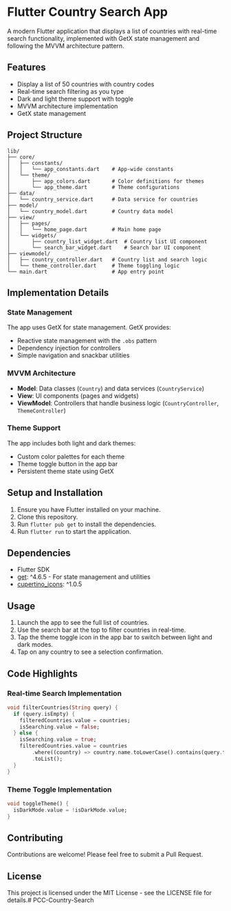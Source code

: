 # Flutter Country Search App

A modern Flutter application that displays a list of countries with real-time search functionality, implemented with GetX state management and following the MVVM architecture pattern.

## Features

- Display a list of 50 countries with country codes
- Real-time search filtering as you type
- Dark and light theme support with toggle
- MVVM architecture implementation
- GetX state management

## Project Structure

```
lib/
├── core/
│   ├── constants/
│   │   └── app_constants.dart    # App-wide constants
│   └── theme/
│       ├── app_colors.dart       # Color definitions for themes
│       └── app_theme.dart        # Theme configurations
├── data/
│   └── country_service.dart      # Data service for countries
├── model/
│   └── country_model.dart        # Country data model
├── view/
│   ├── pages/
│   │   └── home_page.dart        # Main home page
│   └── widgets/
│       ├── country_list_widget.dart  # Country list UI component
│       └── search_bar_widget.dart    # Search bar UI component
├── viewmodel/
│   ├── country_controller.dart   # Country list and search logic
│   └── theme_controller.dart     # Theme toggling logic
└── main.dart                     # App entry point
```

## Implementation Details

### State Management

The app uses GetX for state management. GetX provides:
- Reactive state management with the `.obs` pattern
- Dependency injection for controllers
- Simple navigation and snackbar utilities

### MVVM Architecture

- **Model**: Data classes (`Country`) and data services (`CountryService`)
- **View**: UI components (pages and widgets)
- **ViewModel**: Controllers that handle business logic (`CountryController`, `ThemeController`)

### Theme Support

The app includes both light and dark themes:
- Custom color palettes for each theme
- Theme toggle button in the app bar
- Persistent theme state using GetX

## Setup and Installation

1. Ensure you have Flutter installed on your machine.
2. Clone this repository.
3. Run `flutter pub get` to install the dependencies.
4. Run `flutter run` to start the application.

## Dependencies

- Flutter SDK
- [get](https://pub.dev/packages/get): ^4.6.5 - For state management and utilities
- [cupertino_icons](https://pub.dev/packages/cupertino_icons): ^1.0.5

## Usage

1. Launch the app to see the full list of countries.
2. Use the search bar at the top to filter countries in real-time.
3. Tap the theme toggle icon in the app bar to switch between light and dark modes.
4. Tap on any country to see a selection confirmation.

## Code Highlights

### Real-time Search Implementation

```dart
void filterCountries(String query) {
  if (query.isEmpty) {
    filteredCountries.value = countries;
    isSearching.value = false;
  } else {
    isSearching.value = true;
    filteredCountries.value = countries
        .where((country) => country.name.toLowerCase().contains(query.toLowerCase()))
        .toList();
  }
}
```

### Theme Toggle Implementation

```dart
void toggleTheme() {
  isDarkMode.value = !isDarkMode.value;
}
```

## Contributing

Contributions are welcome! Please feel free to submit a Pull Request.

## License

This project is licensed under the MIT License - see the LICENSE file for details.#   P C C - C o u n t r y - S e a r c h  
 